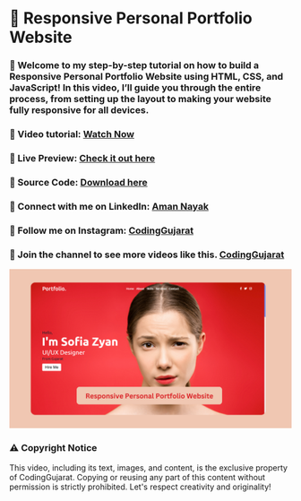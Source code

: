 # 🎥 Responsive Personal Portfolio Website

### 🚀 Welcome to my step-by-step tutorial on how to build a Responsive Personal Portfolio Website using HTML, CSS, and JavaScript! In this video, I’ll guide you through the entire process, from setting up the layout to making your website fully responsive for all devices.


### 🎥 Video tutorial: [Watch Now](https://youtu.be/3m-1yRLexsk)

### 🌟 Live Preview: [Check it out here](https://codinggujaratweb.github.io/Create-Responsive-Personal-Portfolio-Website-Design/)
### 📂 Source Code: [Download here](https://github.com/codinggujaratweb/Create-Responsive-Personal-Portfolio-Website-Design)

### 💼 Connect with me on LinkedIn:  [Aman Nayak](https://www.linkedin.com/in/amanayak/)
### 📸 Follow me on Instagram:  [CodingGujarat](https://instagram.com/codinggujarat/)

### 💙 Join the channel to see more videos like this. [CodingGujarat](https://www.youtube.com/@CodingGujarat)
![preview img](/preview.png)

### ⚠️ Copyright Notice
This video, including its text, images, and content, is the exclusive property of CodingGujarat. Copying or reusing any part of this content without permission is strictly prohibited. Let's respect creativity and originality!


